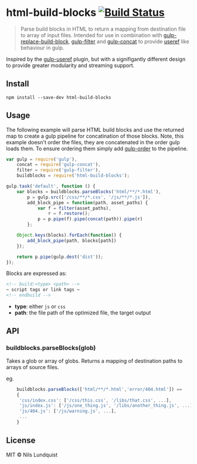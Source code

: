 # html-build-blocks [![Build Status](https://travis-ci.org/nlundquist/html-build-blocks.svg?branch=master)](https://travis-ci.org/nlundquist/html-build-blocks)

> Parse build blocks in HTML to return a mapping from destination file to array of input files. Intended for use in combination with [gulp-replace-build-block](https://github.com/nlundquist/gulp-replace-build-block), [gulp-filter](https://github.com/sindresorhus/gulp-filter) and [gulp-concat](https://github.com/wearefractal/gulp-concat) to provide [useref](https://github.com/digisfera/useref) like behaviour in gulp.

Inspired by the [gulp-useref](https://github.com/jonkemp/gulp-useref) plugin,  but with a signifigantly different design to provide greater modularity and streaming support.


## Install
```
npm install --save-dev html-build-blocks
```


## Usage

The following example will parse HTML build blocks and use the returned map to create a gulp pipeline for concatination of those blocks. Note, this example doesn't order the files, they are concatenated in the order gulp loads them. To ensure ordering them simply add [gulp-order](https://github.com/sirlantis/gulp-order) to the pipeline.

```js
var gulp = require('gulp'),
    concat = require('gulp-concat'),
    filter = require('gulp-filter'),
    buildblocks = require('html-build-blocks');

gulp.task('default', function () {
    var blocks = buildblocks.parseBlocks('html/**/*.html'),
        p = gulp.src(['/css/**/*.css', '/js/**/*.js']),
        add_block_pipe = function(path, asset_paths) {
            var f = filter(asset_paths),
                r = f.restore();
            p = p.pipe(f).pipe(concat(path)).pipe(r)
        };

    Object.keys(blocks).forEach(function() {
        add_block_pipe(path, blocks[path])
    });

	return p.pipe(gulp.dest('dist'));
});
```

Blocks are expressed as:
```html
<!-- build:<type> <path> -->
~ script tags or link tags ~
<!-- endbuild -->
```

- **type**: either `js` or `css`
- **path**: the file path of the optimized file, the target output


## API

### buildblocks.parseBlocks(glob)

Takes a glob or array of globs.
Returns a mapping of destination paths to arrays of source files.

eg.
```js
    buildblocks.parseBlocks(['html/**/*.html','error/404.html']) ==
    {
     'css/index.css': ['/css/this.css', '/libs/that.css', ...],
     'js/index.js': ['/js/one_thing.js', '/libs/another_thing.js', ...],
     'js/404.js': ['/js/warning.js', ...],
     ...
    }
```

## License

MIT © Nils Lundquist
